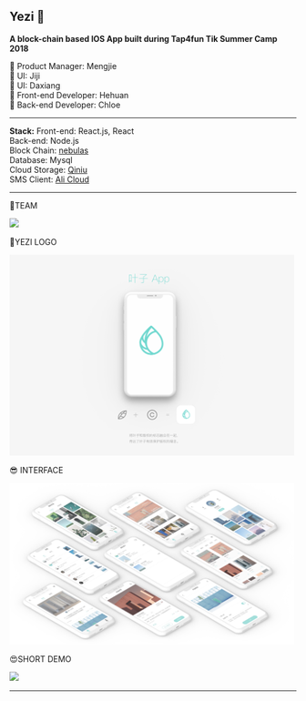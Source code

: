 
## Yezi  :leaves:
**A block-chain based IOS App built during Tap4fun Tik Summer Camp 2018**

:girl: Product Manager: Mengjie   
:girl: UI: Jiji   
:girl: UI: Daxiang  
:boy: Front-end Developer: Hehuan  
:girl: Back-end Developer: Chloe   

----
**Stack:**
Front-end: React.js, React  
Back-end: Node.js  
Block Chain: [nebulas ](https://nebulas.io/)    
Database: Mysql   
Cloud Storage: [Qiniu](https://www.qiniu.com/products/kodo)   
SMS Client: [Ali Cloud](https://cn.aliyun.com/)   

----
:star2:TEAM  

<img src="https://github.com/teamYezi/Yezi/blob/master/team.jpg?raw=true" width="500" height=auto />  

:heartbeat:YEZI LOGO   

<img src="https://github.com/teamYezi/Yezi/blob/master/logo.jpg?raw=true" width="500" height=auto />  

:sunglasses: INTERFACE  

<img src="https://github.com/teamYezi/Yezi/blob/master/ui.jpg?raw=true" width="500" height=auto />  

:heart_eyes:SHORT DEMO  

<img src="https://github.com/teamYezi/Yezi/blob/master/510.gif?raw=true" width="500" height=auto />  


----
